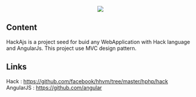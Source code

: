 <p align="center">
  <img src="http://i.imgur.com/FoPpYUT.png"/>
</p>



## Content

HackAjs is a project seed for buid any WebApplication with Hack language and AngularJs. This project use MVC design pattern.

## Links

Hack : https://github.com/facebook/hhvm/tree/master/hphp/hack
AngularJS : https://github.com/angular

